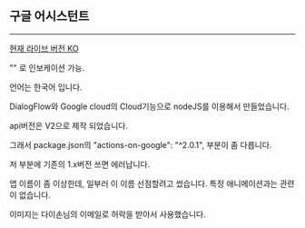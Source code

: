 ## 구글 어시스턴트
***

[현재 라이브 버전 KO ]()

"" 로 인보케이션 가능.

언어는 한국어 입니다.

DialogFlow와 Google cloud의 Cloud기능으로 nodeJS를 이용해서 만들었습니다.

api버전은 V2으로 제작 되었습니다.

그래서 package.json의 "actions-on-google": "^2.0.1", 부분이 좀 다릅니다.

저 부분에 기존의 1.x버전 쓰면 에러납니다.

앱 이름이 좀 이상한데, 일부러 이 이름 선점할려고 썼습니다. 특정 애니메이션과는 관련이 없습니다.

이미지는 다이손님의 이메일로 허락을 받아서 사용했습니다.
